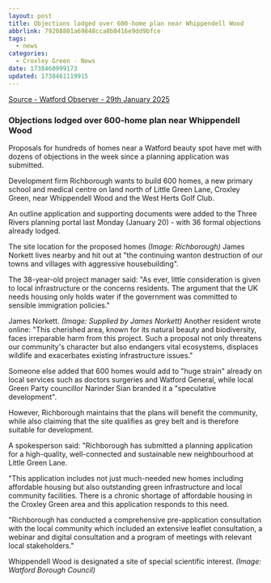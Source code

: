 ```yaml
---
layout: post
title: Objections lodged over 600-home plan near Whippendell Wood
abbrlink: 79208801a69848cca0b0416e9dd9bfce
tags:
  - news
categories:
  - Croxley Green - News
date: 1738460999173
updated: 1738461119915
---
```


[Source - Watford Observer - 29th January 2025](https://www.watfordobserver.co.uk/news/24893906.objections-lodged-600-home-plan-near-whippendell-wood/)

### Objections lodged over 600-home plan near Whippendell Wood

Proposals for hundreds of homes near a Watford beauty spot have met with dozens of objections in the week since a planning application was submitted.

Development firm Richborough wants to build 600 homes, a new primary school and medical centre on land north of Little Green Lane, Croxley Green, near Whippendell Wood and the West Herts Golf Club.

An outline application and supporting documents were added to the Three Rivers planning portal last Monday (January 20) - with 36 formal objections already lodged.

The site location for the proposed homes *(Image: Richborough)* James Norkett lives nearby and hit out at "the continuing wanton destruction of our towns and villages with aggressive housebuilding".

The 38-year-old project manager said: "As ever, little consideration is given to local infrastructure or the concerns residents. The argument that the UK needs housing only holds water if the government was committed to sensible immigration policies."

James Norkett. *(Image: Supplied by James Norkett)* Another resident wrote online: "This cherished area, known for its natural beauty and biodiversity, faces irreparable harm from this project. Such a proposal not only threatens our community's character but also endangers vital ecosystems, displaces wildlife and exacerbates existing infrastructure issues."

Someone else added that 600 homes would add to "huge strain" already on local services such as doctors surgeries and Watford General, while local Green Party councillor Narinder Sian branded it a "speculative development".

However, Richborough maintains that the plans will benefit the community, while also claiming that the site qualifies as grey belt and is therefore suitable for development.

A spokesperson said: "Richborough has submitted a planning application for a high-quality, well-connected and sustainable new neighbourhood at Little Green Lane.

"This application includes not just much-needed new homes including affordable housing but also outstanding green infrastructure and local community facilities. There is a chronic shortage of affordable housing in the Croxley Green area and this application responds to this need.

"Richborough has conducted a comprehensive pre-application consultation with the local community which included an extensive leaflet consultation, a webinar and digital consultation and a program of meetings with relevant local stakeholders."

Whippendell Wood is designated a site of special scientific interest. *(Image: Watford Borough Council)*

